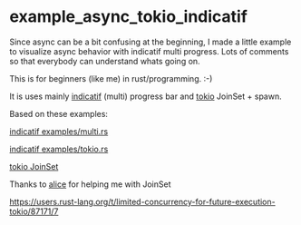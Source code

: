 # example_async_tokio_indicatif

Since async can be a bit confusing at the beginning, I made a little example to visualize async behavior with indicatif multi progress. 
Lots of comments so that everybody can understand whats going on.

This is for beginners (like me) in rust/programming. :-)

It is uses mainly [indicatif](https://github.com/console-rs/indicatif) (multi) progress bar and [tokio](https://tokio.rs/) JoinSet + spawn.

Based on these examples:

[indicatif examples/multi.rs](https://github.com/console-rs/indicatif/blob/main/examples/multi.rs)

[indicatif examples/tokio.rs](https://github.com/console-rs/indicatif/blob/main/examples/tokio.rs)

[tokio JoinSet](https://docs.rs/tokio/latest/tokio/task/struct.JoinSet.html#examples)



Thanks to [alice](https://github.com/Darksonn) for helping me with JoinSet

https://users.rust-lang.org/t/limited-concurrency-for-future-execution-tokio/87171/7
